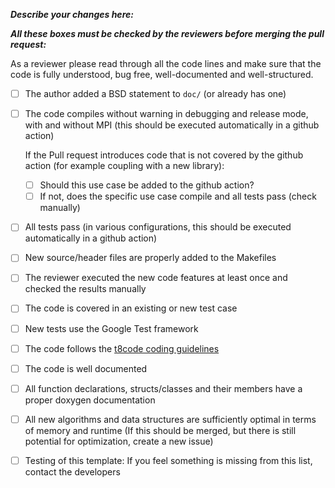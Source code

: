 **_Describe your changes here:_**



**_All these boxes must be checked by the reviewers before merging the pull request:_**

As a reviewer please read through all the code lines and make sure that the code is fully understood, bug free, well-documented and well-structured.

- [ ] The author added a BSD statement to `doc/` (or already has one)
- [ ] The code compiles without warning in debugging and release mode, with and without MPI (this should be executed automatically in a github action)

  If the Pull request introduces code that is not covered by the github action (for example coupling with a new library):
  - [ ] Should this use case be added to the github action?
  - [ ] If not, does the specific use case compile and all tests pass (check manually)

- [ ] All tests pass (in various configurations, this should be executed automatically in a github action)
- [ ] New source/header files are properly added to the Makefiles
- [ ] The reviewer executed the new code features at least once and checked the results manually
- [ ] The code is covered in an existing or new test case
- [ ] New tests use the Google Test framework
- [ ] The code follows the [t8code coding guidelines](https://github.com/holke/t8code/wiki/Coding-Guideline)
- [ ] The code is well documented
- [ ] All function declarations, structs/classes and their members have a proper doxygen documentation
- [ ] All new algorithms and data structures are sufficiently optimal in terms of memory and runtime (If this should be merged, but there is still potential for optimization, create a new issue)
- [ ] Testing of this template: If you feel something is missing from this list, contact the developers
